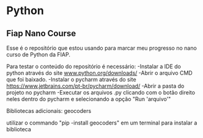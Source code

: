 # Python
## Fiap Nano Course

Esse é o repositório que estou usando para marcar meu progresso no nano curso de Python da FIAP.

Para testar o conteúdo do repositório é necessário:
-Instalar a IDE do python através do site www.python.org/downloads/
-Abrir o arquivo CMD que foi baixado.
-Instalar o pycharm através do site https://www.jetbrains.com/pt-br/pycharm/download/
-Abrir a pasta do projeto no pycharm
-Executar os arquivos .py clicando com o botão direito neles dentro do pycharm e selecionando a opção "Run 'arquivo'"

Bibliotecas adicionais:
geocoders

utilizar o commando "pip -install geocoders" em um terminal para instalar a biblioteca

